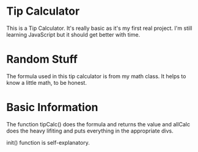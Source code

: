 Tip Calculator
===============

This is a Tip Calculator. It's really basic as it's my first real project. I'm still learning JavaScript but it should get better with time.

Random Stuff 
================

The formula used in this tip calculator is from my math class. It helps to know a little math, to be honest. 

Basic Information
====================

The function tipCalc() does the formula and returns the value and allCalc does the heavy lifiting and puts everything in the appropriate divs. 

init() function is self-explanatory.
